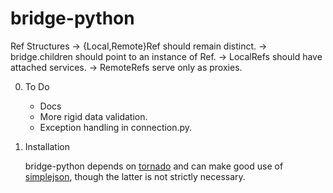 bridge-python
=============

Ref Structures
-> {Local,Remote}Ref should remain distinct.
-> bridge.children should point to an instance of Ref.
-> LocalRefs should have attached services.
-> RemoteRefs serve only as proxies.

0. To Do

	- Docs
	- More rigid data validation.
	- Exception handling in connection.py.

1. Installation

	bridge-python depends on [tornado](http://www.tornadoweb.org/) and can make good use of [simplejson](http://pypi.python.org/pypi/simplejson/), though the latter is not strictly necessary.
